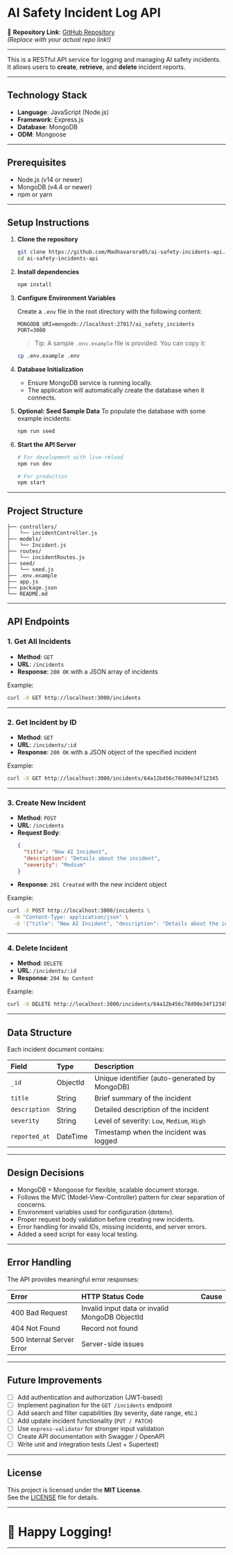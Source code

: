 # AI Safety Incident Log API

🔗 **Repository Link**: [GitHub Repository](https://github.com/Madhavarora05/ai-safety-incidents-api)  
*(Replace with your actual repo link!)*

---

This is a RESTful API service for logging and managing AI safety incidents.  
It allows users to **create**, **retrieve**, and **delete** incident reports.

---

## Technology Stack

- **Language**: JavaScript (Node.js)
- **Framework**: Express.js
- **Database**: MongoDB
- **ODM**: Mongoose

---

## Prerequisites

- Node.js (v14 or newer)
- MongoDB (v4.4 or newer)
- npm or yarn

---

## Setup Instructions

1. **Clone the repository**
   ```bash
   git clone https://github.com/Madhavarora05/ai-safety-incidents-api.git
   cd ai-safety-incidents-api
   ```

2. **Install dependencies**
   ```bash
   npm install
   ```

3. **Configure Environment Variables**

   Create a `.env` file in the root directory with the following content:
   ```
   MONGODB_URI=mongodb://localhost:27017/ai_safety_incidents
   PORT=3000
   ```

   > Tip: A sample `.env.example` file is provided. You can copy it:
   ```bash
   cp .env.example .env
   ```

4. **Database Initialization**

   - Ensure MongoDB service is running locally.
   - The application will automatically create the database when it connects.

5. **Optional: Seed Sample Data**
   To populate the database with some example incidents:
   ```bash
   npm run seed
   ```

6. **Start the API Server**
   ```bash
   # For development with live-reload
   npm run dev
   
   # For production
   npm start
   ```

---

## Project Structure

```
├── controllers/
│   └── incidentController.js
├── models/
│   └── Incident.js
├── routes/
│   └── incidentRoutes.js
├── seed/
│   └── seed.js
├── .env.example
├── app.js
├── package.json
└── README.md
```

---

## API Endpoints

### 1. Get All Incidents
- **Method**: `GET`
- **URL**: `/incidents`
- **Response**: `200 OK` with a JSON array of incidents

Example:
```bash
curl -X GET http://localhost:3000/incidents
```

---

### 2. Get Incident by ID
- **Method**: `GET`
- **URL**: `/incidents/:id`
- **Response**: `200 OK` with a JSON object of the specified incident

Example:
```bash
curl -X GET http://localhost:3000/incidents/64a12b456c78d90e34f12345
```

---

### 3. Create New Incident
- **Method**: `POST`
- **URL**: `/incidents`
- **Request Body**:
  ```json
  {
    "title": "New AI Incident",
    "description": "Details about the incident",
    "severity": "Medium"
  }
  ```
- **Response**: `201 Created` with the new incident object

Example:
```bash
curl -X POST http://localhost:3000/incidents \
  -H "Content-Type: application/json" \
  -d '{"title": "New AI Incident", "description": "Details about the incident", "severity": "Medium"}'
```

---

### 4. Delete Incident
- **Method**: `DELETE`
- **URL**: `/incidents/:id`
- **Response**: `204 No Content`

Example:
```bash
curl -X DELETE http://localhost:3000/incidents/64a12b456c78d90e34f12345
```

---

## Data Structure

Each incident document contains:

| Field         | Type      | Description                                 |
|:--------------|:----------|:--------------------------------------------|
| `_id`         | ObjectId  | Unique identifier (auto-generated by MongoDB) |
| `title`       | String    | Brief summary of the incident               |
| `description` | String    | Detailed description of the incident        |
| `severity`    | String    | Level of severity: `Low`, `Medium`, `High`   |
| `reported_at` | DateTime  | Timestamp when the incident was logged      |

---

## Design Decisions

- MongoDB + Mongoose for flexible, scalable document storage.
- Follows the MVC (Model-View-Controller) pattern for clear separation of concerns.
- Environment variables used for configuration (dotenv).
- Proper request body validation before creating new incidents.
- Error handling for invalid IDs, missing incidents, and server errors.
- Added a seed script for easy local testing.

---

## Error Handling

The API provides meaningful error responses:

| Error | HTTP Status Code | Cause |
|:------|:-----------------|:------|
| 400 Bad Request | Invalid input data or invalid MongoDB ObjectId |
| 404 Not Found | Record not found |
| 500 Internal Server Error | Server-side issues |

---

## Future Improvements

- [ ] Add authentication and authorization (JWT-based)
- [ ] Implement pagination for the `GET /incidents` endpoint
- [ ] Add search and filter capabilities (by severity, date range, etc.)
- [ ] Add update incident functionality (`PUT / PATCH`)
- [ ] Use `express-validator` for stronger input validation
- [ ] Create API documentation with Swagger / OpenAPI
- [ ] Write unit and integration tests (Jest + Supertest)

---

## License

This project is licensed under the **MIT License**.  
See the [LICENSE](LICENSE) file for details.

---

# 🚀 Happy Logging!

---
